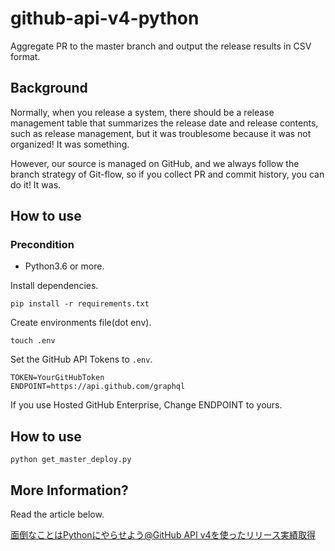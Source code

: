 # github-api-v4-python

Aggregate PR to the master branch and output the release results in CSV format.

## Background

Normally, when you release a system, there should be a release management table that summarizes the release date and release contents, such as release management, but it was troublesome because it was not organized! It was something.

However, our source is managed on GitHub, and we always follow the branch strategy of Git-flow, so if you collect PR and commit history, you can do it! It was.

## How to use

### Precondition

- Python3.6 or more.

Install dependencies.

```
pip install -r requirements.txt
```


Create environments file(dot env). 

```
touch .env
```

Set the GitHub API Tokens to `.env`.

```
TOKEN=YourGitHubToken
ENDPOINT=https://api.github.com/graphql
```

If you use Hosted GitHub Enterprise, Change ENDPOINT to yours.

## How to use

```
python get_master_deploy.py 
```

## More Information?

Read the article below.

[面倒なことはPythonにやらせよう@GitHub API v4を使ったリリース実績取得](https://blog.tubone-project24.xyz/2019/12/16/python-auto)




